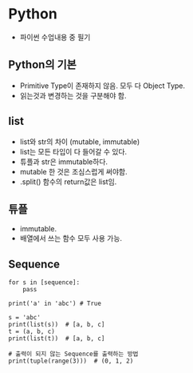 # Python
- 파이썬 수업내용 중 필기

## Python의 기본
- Primitive Type이 존재하지 않음. 모두 다 Object Type.
- 읽는것과 변경하는 것을 구분해야 함.

## list
- list와 str의 차이 (mutable, immutable)
- list는 모든 타입이 다 들어갈 수 있다.
- 튜플과 str은 immutable하다.
- mutable 한 것은 조심스럽게 써야함.
- .split() 함수의 return값은 list임.

## 튜플
- immutable.
- 배열에서 쓰는 함수 모두 사용 가능.

## Sequence
```shell
for s in [sequence]:
    pass

print('a' in 'abc') # True

s = 'abc'
print(list(s))  # [a, b, c]
t = (a, b, c)
print(list(t))  # [a, b, c]

# 출력이 되지 않는 Sequence를 출력하는 방법
print(tuple(range(3)))  # (0, 1, 2)
```
